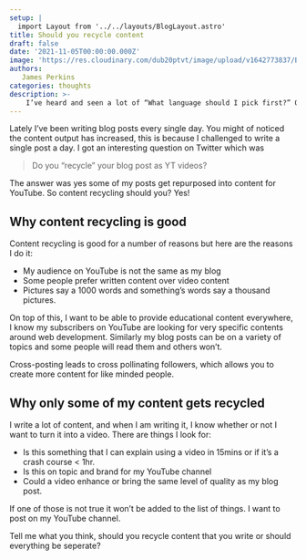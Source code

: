 ```yaml
---
setup: |
  import Layout from '../../layouts/BlogLayout.astro'
title: Should you recycle content
draft: false
date: '2021-11-05T00:00:00.000Z'
image: 'https://res.cloudinary.com/dub20ptvt/image/upload/v1642773837/Blog%20Posts/hsprudursxxud6xzkqlm.webp'
authors:
   James Perkins
categories: thoughts
description: >-
    I’ve heard and seen a lot of “What language should I pick first?” Questions in my time as a developer. It’s an interesting question that I seem to have the opposite response to most.
---
```


Lately I’ve been writing blog posts every single day. You might of noticed the content output has increased, this is because I challenged to write a single post a day. I got an interesting question on Twitter which was

> Do you “recycle” your blog post as YT videos?

The answer was yes some of my posts get repurposed into content for YouTube. So content recycling should you? Yes!

## Why content recycling is good

Content recycling is good for a number of reasons but here are the reasons I do it:

-   My audience on YouTube is not the same as my blog
-   Some people prefer written content over video content
-   Pictures say a 1000 words and something’s words say a thousand pictures.

On top of this, I want to be able to provide educational content everywhere, I know my subscribers on YouTube are looking for very specific contents around web development. Similarly my blog posts can be on a variety of topics and some people will read them and others won’t.

Cross-posting leads to cross pollinating followers, which allows you to create more content for like minded people.

## Why only some of my content gets recycled

I write a lot of content, and when I am writing it, I know whether or not I want to turn it into a video. There are things I look for:

-   Is this something that I can explain using a video in 15mins or if it’s a crash course < 1hr.
-   Is this on topic and brand for my YouTube channel
-   Could a video enhance or bring the same level of quality as my blog post.

If one of those is not true it won’t be added to the list of things. I want to post on my YouTube channel.

Tell me what you think, should you recycle content that you write or should everything be seperate?
